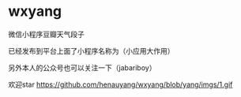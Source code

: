# wxyang
微信小程序豆瓣天气段子


已经发布到平台上面了小程序名称为（小应用大作用）

另外本人的公众号也可以关注一下（jabariboy）


欢迎star
https://github.com/henauyang/wxyang/blob/yang/imgs/1.gif
